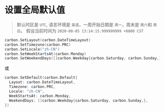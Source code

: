 # 设置全局默认值
> 默认时区是 `UTC`, 语言环境是 `英语`，一周开始日期是 `周一`，周末是 `周六`和 `周日`。
> 假设当前时间为 `2020-08-05 13:14:15.999999999 +0800 CST`

```go
carbon.SetLayout(carbon.DateTimeLayout)
carbon.SetTimezone(carbon.PRC)
carbon.SetLocale("zh-CN")
carbon.SetWeekStartsAt(carbon.Monday)
carbon.SetWeekendDays([]carbon.Weekday{carbon.Saturday, carbon.Sunday,})
```
或
```go
carbon.SetDefault(carbon.Default{
  Layout: carbon.DateTimeLayout,
  Timezone: carbon.PRC,
  Locale: "zh-CN",
  WeekStartsAt: carbon.Monday,
  WeekendDays: []carbon.Weekday{carbon.Saturday, carbon.Sunday,},
})
```